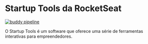 # Startup Tools da RocketSeat

[![buddy pipeline](https://app.buddy.works/areacentral/startup-tools/pipelines/pipeline/69395/badge.svg?token=70dd754c23550c44eab3aaba881f322ef61463a1a28d3ceed4e348fb26059f92 "buddy pipeline")](https://app.buddy.works/areacentral/startup-tools/pipelines/pipeline/69395)

O Startup Tools é um software que oferece uma série de ferramentas interativas para empreendedores.
